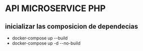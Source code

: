 # API MICROSERVICE PHP

## inicializar las composicion de dependecias

- docker-compose up --build
- docker-compose up -d --no-build